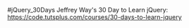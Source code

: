 #jQuery_30Days
Jeffrey Way's 30 Day to Learn jQuery: https://code.tutsplus.com/courses/30-days-to-learn-jquery
